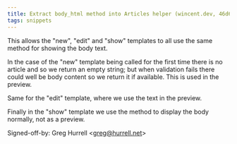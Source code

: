 ```yaml
---
title: Extract body_html method into Articles helper (wincent.dev, 46d62b2)
tags: snippets
---
```


This allows the "new", "edit" and "show" templates to all use the same method for showing the body text.

In the case of the "new" template being called for the first time there is no article and so we return an empty string; but when validation fails there could well be body content so we return it if available. This is used in the preview.

Same for the "edit" template, where we use the text in the preview.

Finally in the "show" template we use the method to display the body normally, not as a preview.

Signed-off-by: Greg Hurrell &lt;greg@hurrell.net&gt;
